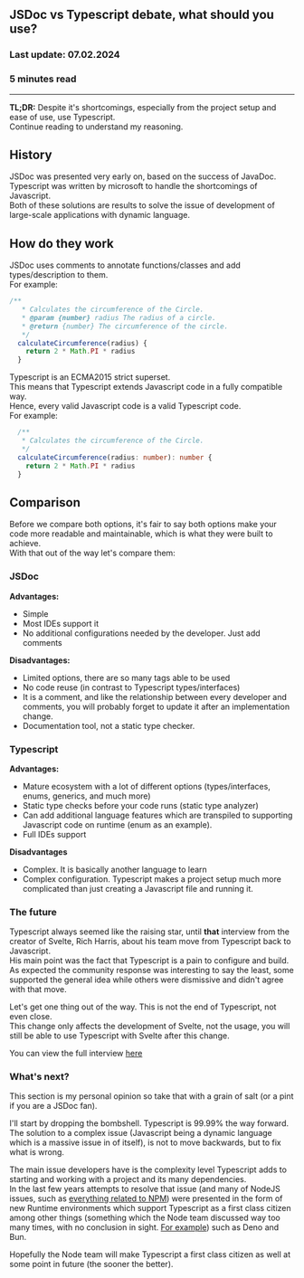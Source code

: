 ## JSDoc vs Typescript debate, what should you use?

### Last update: 07.02.2024

### 5 minutes read

---

**TL;DR:**
Despite it's shortcomings, especially from the project setup and ease of use,
use Typescript.  
Continue reading to understand my reasoning.

## History

JSDoc was presented very early on, based on the success of JavaDoc.  
Typescript was written by microsoft to handle the shortcomings of Javascript.  
Both of these solutions are results to solve the issue of development of
large-scale applications with dynamic language.

## How do they work

JSDoc uses comments to annotate functions/classes and add types/description
to them.  
For example:

```js
/**
   * Calculates the circumference of the Circle.
   * @param {number} radius The radius of a circle.
   * @return {number} The circumference of the circle.
   */
  calculateCircumference(radius) {
    return 2 * Math.PI * radius
  }
```

Typescript is an ECMA2015 strict superset.  
This means that Typescript extends Javascript code in a fully compatible way.  
Hence, every valid Javascript code is a valid Typescript code.  
For example:

```ts
  /**
   * Calculates the circumference of the Circle.
   */
  calculateCircumference(radius: number): number {
    return 2 * Math.PI * radius
  }
```

## Comparison

Before we compare both options, it's fair to say both options make your code
more readable and maintainable, which is what they were built to achieve.  
With that out of the way let's compare them:

### JSDoc

**Advantages:**

- Simple
- Most IDEs support it
- No additional configurations needed by the developer. Just add comments

**Disadvantages:**

- Limited options, there are so many tags able to be used
- No code reuse (in contrast to Typescript types/interfaces)
- It is a comment, and like the relationship between every developer and comments,
  you will probably forget to update it after an implementation change.
- Documentation tool, not a static type checker.

### Typescript

**Advantages:**

- Mature ecosystem with a lot of different options (types/interfaces, enums,
  generics, and much more)
- Static type checks before your code runs (static type analyzer)
- Can add additional language features which are transpiled to supporting
  Javascript code on runtime (enum as an example).
- Full IDEs support

**Disadvantages**

- Complex. It is basically another language to learn
- Complex configuration. Typescript makes a project setup much more complicated
  than just creating a Javascript file and running it.

### The future

Typescript always seemed like the raising star, until **that** interview from the
creator of Svelte, Rich Harris, about his team move from Typescript back to
Javascript.  
His main point was the fact that Typescript is a pain to configure and build.
As expected the community response was interesting to say the least, some supported
the general idea while others were dismissive and didn't agree with that move.

Let's get one thing out of the way. This is not the end of Typescript, not even close.  
This change only affects the development of Svelte, not the usage, you will still
be able to use Typescript with Svelte after this change.

You can view the full interview [here](https://www.youtube.com/watch?v=MJHO6FSioPI&t=99s)

### What's next?

This section is my personal opinion so take that with a grain of salt (or a pint
if you are a JSDoc fan).

I'll start by dropping the bombshell. Typescript is 99.99% the way forward.  
The solution to a complex issue (Javascript being a dynamic language which is a
massive issue in of itself), is not to move backwards, but to fix what is wrong.

The main issue developers have is the complexity level Typescript adds to
starting and working with a project and its many dependencies.  
In the last few years attempts to resolve that issue (and many of NodeJS issues,
such as [everything related to NPM](https://qz.com/646467/how-one-programmer-broke-the-internet-by-deleting-a-tiny-piece-of-code))
were presented in the form of new Runtime environments which support Typescript
as a first class citizen among other things (something which the Node team discussed way too many
times, with no conclusion in sight. [For example](https://github.com/nodejs/node/issues/43818))
such as Deno and Bun.

Hopefully the Node team will make Typescript a first class citizen as well at
some point in future (the sooner the better).
